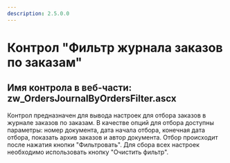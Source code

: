 ```yaml
---
description: 2.5.0.0
---
```


# Контрол "Фильтр журнала заказов по заказам"

## Имя контрола в веб-части: zw\_OrdersJournalByOrdersFilter.ascx

Контрол предназначен для вывода настроек для отбора заказов в журнале заказов по заказам. В качестве опций для отбора доступны параметры: номер документа, дата начала отбора, конечная дата отбора, показать архив заказов и автор документа. Отбор происходит после нажатия кнопки "Фильтровать". Для сбора всех настроек необходимо использовать кнопку "Очистить фильтр".

